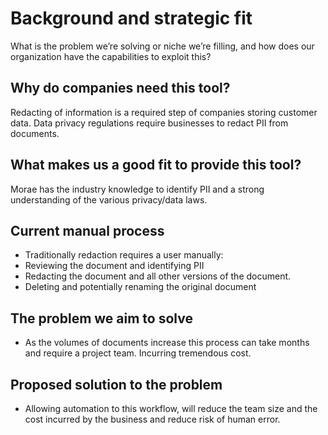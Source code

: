 # Background and strategic fit

What is the problem we’re solving or niche we’re filling, and how does our organization have the capabilities to exploit this?   

## Why do companies need this tool?

Redacting of information is a required step of companies storing customer data. Data privacy regulations require businesses to redact PII from documents. 

## What makes us a good fit to provide this tool?
 
Morae has the industry knowledge to identify PII and a strong understanding of the various privacy/data laws. 
 
## Current manual process

- Traditionally redaction requires a user manually: 
- Reviewing the document and identifying PII 
- Redacting the document and all other versions of the document. 
- Deleting and potentially renaming the original document

## The problem we aim to solve

- As the volumes of documents increase this process can take months and require a project team. Incurring tremendous cost.

## Proposed solution to the problem

- Allowing automation to this workflow, will reduce the team size and the cost incurred by the business and reduce risk of human error. 





